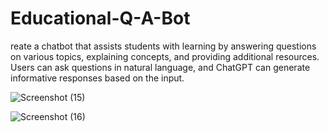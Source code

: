 # Educational-Q-A-Bot

reate a chatbot that assists students with learning by answering questions on various topics, explaining concepts, and providing additional resources. Users can ask questions in natural language, and ChatGPT can generate informative responses based on the input.

![Screenshot (15)](https://github.com/BharathPagadala/Educational-Q-A-Bot/assets/72399897/81ca937c-cf49-4a8b-884e-bf97421eeca1)

![Screenshot (16)](https://github.com/BharathPagadala/Educational-Q-A-Bot/assets/72399897/035ca7e6-cd3b-4672-9a5a-0fd0499fdb8a)

